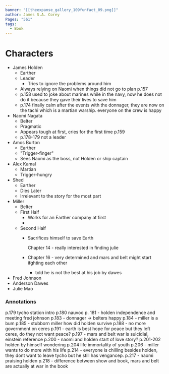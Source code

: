 ```yaml
---
banner: "[[theexpanse_gallery_109funfact_09.png]]"
author: James S.A. Corey
Pages: "561"
tags:
  - Book
---
```


# Characters
- James Holden
	- Earther
	- Leader
		- Tries to ignore the problems around him
	- Always relying on Naomi when things did not go to plan p.157
	- p.158 used to joke about marines while in the navy, now he does not do it because they gave their lives to save him
	- p.174 finally calm after the events with the donnager, they are now on the tachi which is a martian warship. everyone on the crew is happy
- Naomi Nagata
	- Belter
	- Pragmatic
	- Appears tough at first, cries for the first time p.159
	- p.178-179 not a leader
- Amos Burton 
	- Earther
	- "Trigger-finger"
	- Sees Naomi as the boss, not Holden or ship captain
- Alex Kamal
	- Martian
	- Trigger-hungry
- Shed
	- Earther
	- Dies Later
	- Irrelevant to the story for the most part
- Miller
	- Belter
	- First Half
		- Works for an Earther company at first
		- 
	- Second Half
		- Sacrifices himself to save Earth 
		  
		  Chapter 14 - really interested in finding julie
		- Chapter 16 - very determined and mars and belt might start ifghting each other
			- told he is not the best at his job by dawes
- Fred Johnson
- Anderson Dawes
- Julie Mao


### Annotations

p.179 tycho station intro
p.180 nauvoo
p. 181 - holden independence and meeting fred johnson
p.183 - donnager -> belters happy
p.184 - miller is a bum
p.185 - stubborn miller how did holden survive
p.188 - no more government on ceres
p.191 - earth is best hope for peace but they left ceres, do they not want peace?
p.197 - mars and belt war is suicidial, einstein reference
p.200 - naomi and holden start of love story?
p.201-202 holden by himself wondering
p.204 life immortality of youth
p.206 - miller wants to do more with his life
p.214 - everyone is chilling besides holden, they dont want to leave tycho but he still has vengancep.
p.217 - naomi praising holden
p.218 - difference between show and book, mars and belt are actually at war in the book